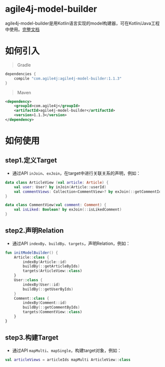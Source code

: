 # agile4j-model-builder

agile4j-model-builder是用Kotlin语言实现的model构建器，可在Kotlin/Java工程中使用。[完整文档](README_ALL.md)

# 如何引入

>Gradle
```groovy
dependencies {
    compile "com.agile4j:agile4j-model-builder:1.1.3"
}
```
>Maven
```xml
<dependency>
    <groupId>com.agile4j</groupId>
    <artifactId>agile4j-model-builder</artifactId>
    <version>1.1.3</version>
</dependency>
```

# 如何使用

## step1.定义Target
* 通过API `inJoin`、`exJoin`，在target中进行关联关系的声明，例如：
```Kotlin
data class ArticleView (val article: Article) {
    val user: User? by inJoin(Article::userId)
    val commentViews: Collection<CommentView>? by exJoin(::getCommentIdsByArticleIds)
}

data class CommentView(val comment: Comment) {
    val isLiked: Boolean? by exJoin(::isLikedComment)
}
```

## step2.声明Relation
* 通过API `indexBy`、`buildBy`、`targets`，声明Relation，例如：
```Kotlin
fun initModelBuilder() {
    Article::class {
        indexBy(Article::id)
        buildBy(::getArticleByIds)
        targets(ArticleView::class)
    }
    User::class {
        indexBy(User::id)
        buildBy(::getUserByIds)
    }
    Comment::class {
        indexBy(Comment::id)
        buildBy(::getCommentByIds)
        targets(CommentView::class)
    }
}
```

## step3.构建Target
* 通过API `mapMulti`、`mapSingle`，构建target对象，例如：
```Kotlin
val articleViews = articleIds mapMulti ArticleView::class
```